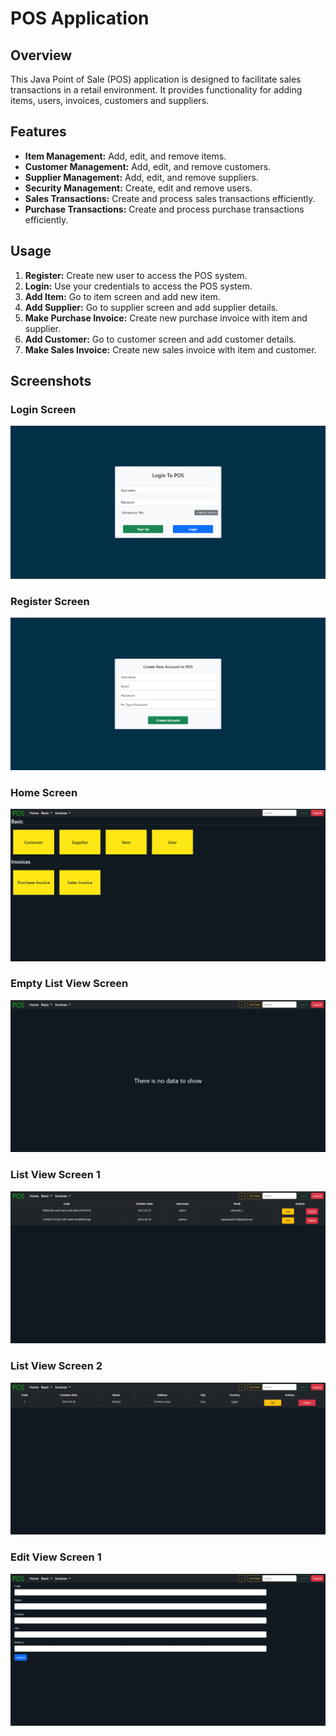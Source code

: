 # POS Application

## Overview
This Java Point of Sale (POS) application is designed to facilitate sales transactions in a retail environment. It provides functionality for adding items, users, invoices, customers and suppliers.

## Features
- **Item Management:** Add, edit, and remove items.
- **Customer Management:** Add, edit, and remove customers.
- **Supplier Management:** Add, edit, and remove suppliers.
- **Security Management:** Create, edit and remove users.
- **Sales Transactions:** Create and process sales transactions efficiently.
- **Purchase Transactions:** Create and process purchase transactions efficiently.

## Usage
1. **Register:** Create new user to access the POS system.
2. **Login:** Use your credentials to access the POS system.
3. **Add Item:** Go to item screen and add new item.
4. **Add Supplier:** Go to supplier screen and add supplier details.
5. **Make Purchase Invoice:** Create new purchase invoice with item and supplier.
6. **Add Customer:** Go to customer screen and add customer details.
7. **Make Sales Invoice:** Create new sales invoice with item and customer.

## Screenshots
### Login Screen
![Screenshot 1](/screenshots/login_screen.png)

### Register Screen
![Screenshot 2](/screenshots/register_screen.png)

### Home Screen
![Screenshot 3](/screenshots/home_screen.png)

### Empty List View Screen
![Screenshot 3](/screenshots/list_view_0.png)

### List View Screen 1
![Screenshot 3](/screenshots/list_view_1.png)

### List View Screen 2
![Screenshot 3](/screenshots/list_view_2.png)

### Edit View Screen 1
![Screenshot 3](/screenshots/edit_view_screen.png)
